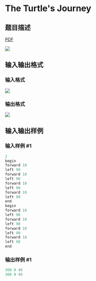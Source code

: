 # The Turtle&#039;s Journey

## 题目描述

[problemUrl]: https://uva.onlinejudge.org/index.php?option=com_onlinejudge&Itemid=8&category=861&page=show_problem&problem=4676

[PDF](https://uva.onlinejudge.org/external/128/p12811.pdf)

![](https://cdn.luogu.com.cn/upload/vjudge_pic/UVA12811/1c90c01045d709bb75b4cee449e818555cba41c3.png)

## 输入输出格式

### 输入格式

![](https://cdn.luogu.com.cn/upload/vjudge_pic/UVA12811/8a18e0a9ca39d2ff4ce811c00e42d2f9284894fd.png)

### 输出格式

![](https://cdn.luogu.com.cn/upload/vjudge_pic/UVA12811/11928788f29942b9e285ceba285e03eeb453af37.png)

## 输入输出样例

### 输入样例 #1

```cpp
2
begin
forward 10
left 90
forward 10
left 90
forward 10
left 90
forward 10
left 90
end
begin
forward 10
left 90
forward 10
left 90
forward 10
left 90
forward 10
left 90
end
```


### 输出样例 #1

```cpp
360 0 40
360 0 40
```


